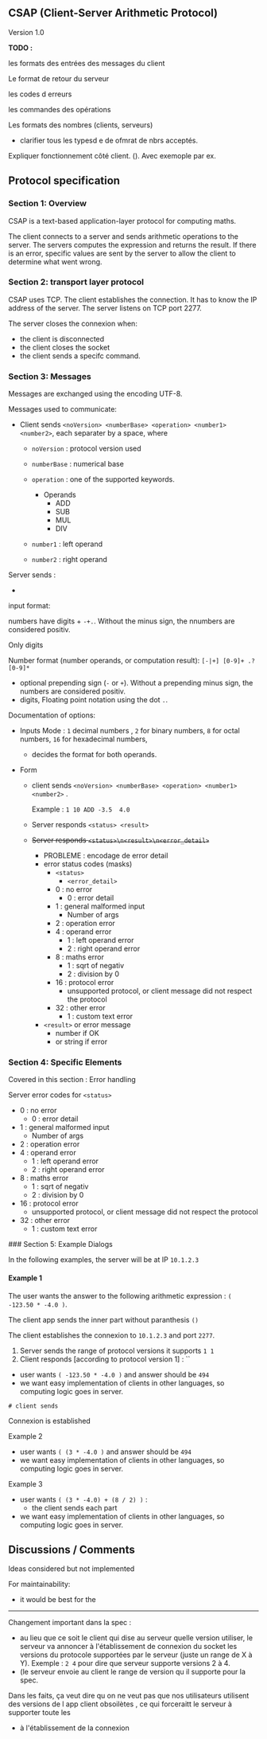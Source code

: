 ## CSAP (Client-Server Arithmetic Protocol)

Version 1.0




**TODO :**

les formats des entrées des messages du client

Le format de retour du serveur

les codes d erreurs 

les commandes des opérations

Les formats des nombres (clients, serveurs)

 - clarifier tous les typesd e de ofmrat de nbrs acceptés.

Expliquer fonctionnement côté client. (). Avec exemople par ex.





## Protocol specification



### Section 1: Overview

CSAP is a text-based application-layer protocol for computing maths.

The client connects to a server and sends arithmetic operations to the server. The servers computes the expression and returns the result.  If there is an error, specific values are sent by the server to allow the client to determine what went wrong. 



### Section 2: transport layer protocol

CSAP uses TCP. The client establishes the connection. It has to know the IP address of the server. The server listens on TCP port 2277.



The server closes the connexion when:

- the client is disconnected
- the client closes the socket
- the client sends a specifc command.



### Section 3: Messages

Messages are exchanged using the encoding UTF-8.



Messages used to communicate:

- Client sends `<noVersion> <numberBase> <operation> <number1> <number2>`, each separater by a space, where 

  - `noVersion` : protocol version used

  - `numberBase` : numerical base

  - `operation` : one of the supported keywords.
    - Operands
      - ADD
      - SUB
      - MUL
      - DIV
  - `number1` : left operand
  - `number2` : right operand



Server sends : 

- 



input format:

numbers have digits + `-+.`. Without the minus sign, the nnumbers are considered positiv.

Only digits



Number format (number operands, or computation result):  `[-|+] [0-9]+ .? [0-9]*` 

- optional prepending sign (`-` or `+`). Without a prepending minus sign, the numbers are considered positiv.
- digits,  Floating point notation using the dot `.`. 





Documentation of options:

- Inputs Mode : `1` decimal numbers , `2` for binary numbers, `8` for octal numbers, `16` for hexadecimal numbers, 
  - decides the format for both operands.
  
- Form
  - client sends `<noVersion> <numberBase> <operation> <number1> <number2>` .
  
    Example : `1 10 ADD -3.5  4.0` 
  
  
  
  - Server responds `<status> <result>`
  - ~~Server responds `<status>\n<result>\n<error_detail>`~~
    - PROBLEME : encodage de error detail
    - error status codes (masks)
      - `<status>`
        - `<error_detail>`
      - 0 : no error
        - 0 : error detail
      - 1 : general malformed input
        - Number of args
      - 2 : operation error
      - 4 : operand error
        - 1 : left operand error
        - 2 : right operand error
      - 8 : maths error
        - 1 : sqrt of negativ
        - 2 : division by 0
      - 16 : protocol error
        - unsupported protocol, or client message did not respect the protocol
      - 32 : other error
        - 1 : custom text error
    - `<result>` or error message
      - number if OK
      - or string if error



### Section 4: Specific Elements

Covered in this section :  Error handling



Server error codes for  `<status>`

- 0 : no error
  - 0 : error detail
- 1 : general malformed input
  - Number of args
- 2 : operation error
- 4 : operand error
  - 1 : left operand error
  - 2 : right operand error
- 8 : maths error
  - 1 : sqrt of negativ
  - 2 : division by 0
- 16 : protocol error
  - unsupported protocol, or client message did not respect the protocol
- 32 : other error
  - 1 : custom text error





### Section 5: Example Dialogs

In the following examples, the server will be at IP `10.1.2.3`



#### Example 1



The user wants the answer to the following arithmetic expression : `( -123.50 * -4.0 )`.



The client app sends the inner part without paranthesis `()`

The client establishes the connexion to `10.1.2.3` and port `2277`.



1. Server sends the range of protocol versions it supports  `1 1`
2. Client responds [according to protocol version 1] : ``





- user wants `( -123.50 * -4.0 )` and answer should be `494`
- we want easy implementation of clients in other languages, so computing logic goes in server.

```
# client sends

```

Connexion is established





Example 2

- user wants `( (3 * -4.0 )` and answer should be `494`
- we want easy implementation of clients in other languages, so computing logic goes in server.





Example 3

- user wants `( (3 * -4.0) + (8 / 2) )`  :
  - the client sends each part 
- we want easy implementation of clients in other languages, so computing logic goes in server.



## Discussions / Comments



Ideas considered but not implemented



For maintainability: 

- it would be best for the 



----



Changement important dans la spec : 

- au lieu que ce soit le client qui dise au serveur quelle version utiliser, le serveur va annoncer à l'établissement de connexion du socket les versions du protocole supportées par le serveur (juste un range de X à Y). Exemple : `2 4` pour dire que serveur supporte versions 2 à 4.
- (le serveur envoie au client le range de version qu il supporte pour la spec. 

Dans les faits, ça veut dire qu on ne veut pas que nos utilisateurs utilisent des versions de l app client obsoilètes , ce qui forceraitt le serveur à supporter toute les 

- à l'établissement de la connexion 

